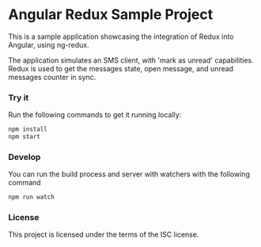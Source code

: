 # Angular Redux Sample Project

This is a sample application showcasing the integration of Redux into Angular, using ng-redux.

The application simulates an SMS client, with 'mark as unread' capabilities.
Redux is used to get the messages state, open message, and unread messages counter in sync.

### Try it

Run the following commands to get it running locally:

```sh
npm install
npm start
```

### Develop

You can run the build process and server with watchers with the following command

```sh
npm run watch
```

### License

This project is licensed under the terms of the ISC license.
